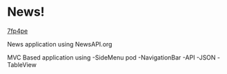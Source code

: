 # News!



[7fp4pe](https://user-images.githubusercontent.com/108226977/227533922-218be4a5-ac03-4f5b-b7ee-306cbf24e89e.gif)






News application using NewsAPI.org

MVC Based application using 
-SideMenu pod
-NavigationBar
-API
-JSON
-TableView
